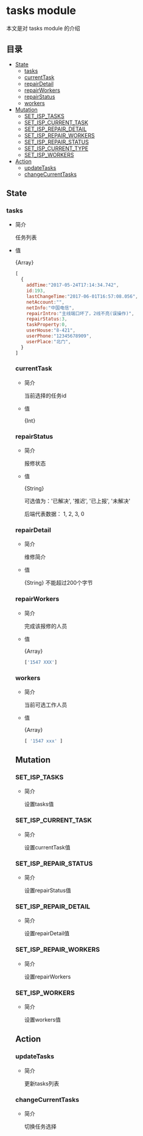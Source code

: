 # tasks module
本文是对 tasks module 的介绍

## 目录
- [State](#State)
  - [tasks](#tasks)
  - [currentTask](#currentTask)
  - [repairDetail](#repairDetail)
  - [repairWorkers](#repairWorkers)
  - [repairStatus](#repairStatus)
  - [workers](#workers)
- [Mutation](#Mutation)
  - [SET_ISP_TASKS](#SET_ISP_TASKS)
  - [SET_ISP_CURRENT_TASK](#SET_ISP_CURRENT_TASK)
  - [SET_ISP_REPAIR_DETAIL](#SET_ISP_REPAIR_DETAIL)
  - [SET_ISP_REPAIR_WORKERS](#SET_ISP_REPAIR_WORKERS)
  - [SET_ISP_REPAIR_STATUS](#SET_ISP_REPAIR_STATUS)
  - [SET_ISP_CURRENT_TYPE](#SET_ISP_CURRENT_TYPE)
  - [SET_ISP_WORKERS](#SET_ISP_WORKERS)
- [Action](#Action)
  - [updateTasks](#updateTasks)
  - [changeCurrentTasks](#changeCurrentTasks)
  
<h2 id="State">State</h2>

<h3 id="tasks">tasks</h3>

- 简介

  任务列表
  
- 值

  {Array<Object>}
  
  ```js
  [
    {
      addTime:"2017-05-24T17:14:34.742",
      id:193,
      lastChangeTime:"2017-06-01T16:57:08.056",
      netAccount:"",
      netInfo:"中国电信",
      repairIntro:"主线端口坏了，2线不亮(误操作)",
      repairStatus:3,
      taskProperty:0,
      userHouse:"8-421",
      userPhone:"12345678909",
      userPlace:"北门",
    }
  ]
  ```
  
<h3 id="currentType">currentTask</h3>

- 简介

  当前选择的任务id
  
- 值

  {Int}

<h3 id="repairStatus">repairStatus</h3>

- 简介

  报修状态
  
- 值

  {String}
  
  可选值为：'已解决', '推迟', '已上报', '未解决'
  
  后端代表数据： 1, 2, 3, 0
  
<h3 id="repairDetail">repairDetail</h3>

- 简介
  
  维修简介
  
- 值

  {String} 不能超过200个字节
  
<h3 id="repairWorkers">repairWorkers</h3>

- 简介

  完成该报修的人员
  
- 值

  {Array}
  
  ```js
  ['1547 XXX']
  ```
  
<h3 id="workers">workers</h3>

- 简介

  当前可选工作人员
  
- 值

  {Array<String>}
  
  ```js
  [ '1547 xxx' ]
  ```
  
<h2 id="Mutation">Mutation</h2>

<h3 id="SET_ISP_TASKS">SET_ISP_TASKS</h3>

- 简介

  设置tasks值
  
<h3 id="SET_ISP_CURRENT_TASK">SET_ISP_CURRENT_TASK</h3>

- 简介

  设置currentTask值
  
<h3></h3>

<h3 id="SET_ISP_REPAIR_STATUS">SET_ISP_REPAIR_STATUS</h3>

- 简介

  设置repairStatus值
  
  
<h3 id="SET_ISP_REPAIR_DETAIL">SET_ISP_REPAIR_DETAIL</h3>

- 简介

  设置repairDetail值
  
<h3 id="SET_ISP_REPAIR_WORKERS">SET_ISP_REPAIR_WORKERS</h3>

- 简介

  设置repairWorkers
  
<h3 id="SET_ISP_WORKERS">SET_ISP_WORKERS</h3>

- 简介

  设置workers值
  
<h2 id="Action">Action</h2>

<h3 id="updateTasks">updateTasks</h3>

- 简介

  更新tasks列表
  
<h3 id="changeCurrentTasks">changeCurrentTasks</h3>

- 简介

  切换任务选择
